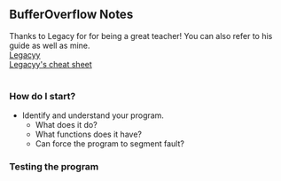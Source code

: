 ## BufferOverflow Notes
Thanks to Legacy for for being a great teacher! You can also refer to his guide as well as mine.  
[Legacyy](https://github.com/iilegacyyii)  
[Legacyy's cheat sheet](https://github.com/iilegacyyii/x32-BOF-Notes)  
# 


### How do I start?  
- Identify and understand your program.
  - What does it do?
  - What functions does it have?
  - Can force the program to segment fault?

### Testing the program

